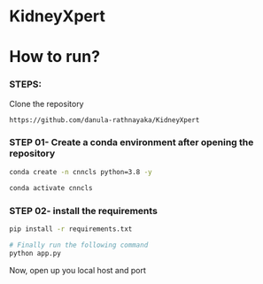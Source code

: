 # KidneyXpert

# How to run?
### STEPS:

Clone the repository

```bash
https://github.com/danula-rathnayaka/KidneyXpert
```
### STEP 01- Create a conda environment after opening the repository

```bash
conda create -n cnncls python=3.8 -y
```

```bash
conda activate cnncls
```


### STEP 02- install the requirements
```bash
pip install -r requirements.txt
```

```bash
# Finally run the following command
python app.py
```

Now, open up you local host and port

